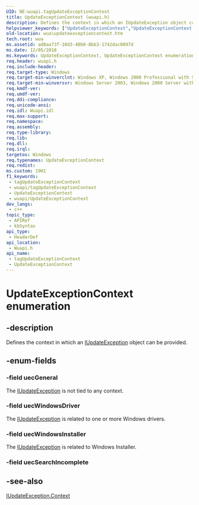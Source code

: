 ```yaml
---
UID: NE:wuapi.tagUpdateExceptionContext
title: UpdateExceptionContext (wuapi.h)
description: Defines the context in which an IUpdateException object can be provided.
helpviewer_keywords: ["UpdateExceptionContext","UpdateExceptionContext enumeration [Windows Update Agent]","uecGeneral","uecWindowsDriver","uecWindowsInstaller","wua.updateexceptioncontext","wuapi/UpdateExceptionContext","wuapi/uecGeneral","wuapi/uecWindowsDriver","wuapi/uecWindowsInstaller"]
old-location: wua\updateexceptioncontext.htm
tech.root: wua
ms.assetid: ad8aa73f-10d3-40b0-8bb3-1742dac0897d
ms.date: 12/05/2018
ms.keywords: UpdateExceptionContext, UpdateExceptionContext enumeration [Windows Update Agent], uecGeneral, uecWindowsDriver, uecWindowsInstaller, wua.updateexceptioncontext, wuapi/UpdateExceptionContext, wuapi/uecGeneral, wuapi/uecWindowsDriver, wuapi/uecWindowsInstaller
req.header: wuapi.h
req.include-header: 
req.target-type: Windows
req.target-min-winverclnt: Windows XP, Windows 2000 Professional with SP3 [desktop apps only]
req.target-min-winversvr: Windows Server 2003, Windows 2000 Server with SP3 [desktop apps only]
req.kmdf-ver: 
req.umdf-ver: 
req.ddi-compliance: 
req.unicode-ansi: 
req.idl: Wuapi.idl
req.max-support: 
req.namespace: 
req.assembly: 
req.type-library: 
req.lib: 
req.dll: 
req.irql: 
targetos: Windows
req.typenames: UpdateExceptionContext
req.redist: 
ms.custom: 19H1
f1_keywords:
 - tagUpdateExceptionContext
 - wuapi/tagUpdateExceptionContext
 - UpdateExceptionContext
 - wuapi/UpdateExceptionContext
dev_langs:
 - c++
topic_type:
 - APIRef
 - kbSyntax
api_type:
 - HeaderDef
api_location:
 - Wuapi.h
api_name:
 - tagUpdateExceptionContext
 - UpdateExceptionContext
---
```


# UpdateExceptionContext enumeration


## -description

Defines the context in which an <a href="/windows/desktop/api/wuapi/nn-wuapi-iupdateexception">IUpdateException</a> object can be provided.

## -enum-fields

### -field uecGeneral

The <a href="/windows/desktop/api/wuapi/nn-wuapi-iupdateexception">IUpdateException</a> is not tied to any context.

### -field uecWindowsDriver

The <a href="/windows/desktop/api/wuapi/nn-wuapi-iupdateexception">IUpdateException</a> is related to one or more Windows drivers.

### -field uecWindowsInstaller

The <a href="/windows/desktop/api/wuapi/nn-wuapi-iupdateexception">IUpdateException</a> is related to Windows Installer.

### -field uecSearchIncomplete

## -see-also

<a href="/windows/desktop/api/wuapi/nf-wuapi-iupdateexception-get_context">IUpdateException.Context</a>

